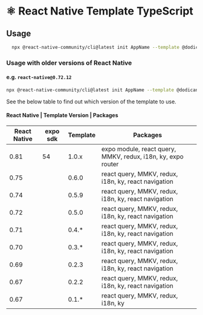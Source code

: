 # ⚛️ React Native Template TypeScript

## Usage

```sh
  npx @react-native-community/cli@latest init AppName --template @dodicandra/react-native-ts-template
```

### Usage with older versions of React Native

#### e.g. `react-native@0.72.12`

```sh
npx @react-native-community/cli@latest init AppName --template @dodicandra/react-native-ts-template@0.5.0
```

See the below table to find out which version of the template to use.


#### React Native | Template Version | Packages

| React Native | expo sdk | Template | Packages                                                     |
| ------------ | -------- | -------- | ------------------------------------------------------------ |
| 0.81         | 54       | 1.0.x    | expo module, react query, MMKV, redux, i18n, ky, expo router |
| 0.75         |          | 0.6.0    | react query, MMKV, redux, i18n, ky, react navigation         |
| 0.74         |          | 0.5.9    | react query, MMKV, redux, i18n, ky, react navigation         |
| 0.72         |          | 0.5.0    | react query, MMKV, redux, i18n, ky, react navigation         |
| 0.71         |          | 0.4.\*   | react query, MMKV, redux, i18n, ky, react navigation         |
| 0.70         |          | 0.3.\*   | react query, MMKV, redux, i18n, ky, react navigation         |
| 0.69         |          | 0.2.3    | react query, MMKV, redux, i18n, ky, react navigation         |
| 0.67         |          | 0.2.2    | react query, MMKV, redux, i18n, ky, react navigation         |
| 0.67         |          | 0.1.\*   | react query, MMKV, redux, i18n, ky                           |
